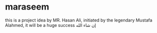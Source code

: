 # maraseem
this is a project idea by MR. Hasan Ali, initiated by the legendary Mustafa Alahmed, it will be a huge success إن شاء الله
